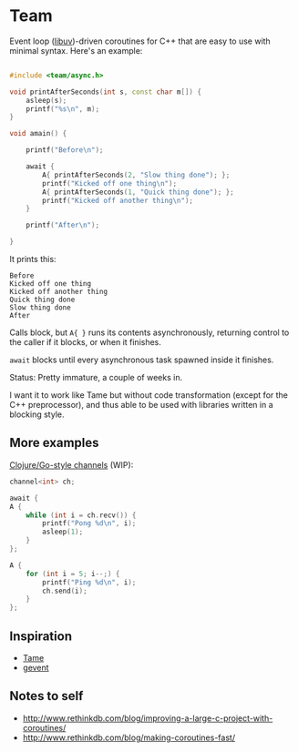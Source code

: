 # Team

Event loop ([libuv](https://github.com/joyent/libuv))-driven coroutines for C++ that are easy to use with minimal syntax. Here's an example:

```c++

#include <team/async.h>

void printAfterSeconds(int s, const char m[]) {
	asleep(s);
	printf("%s\n", m);
}

void amain() {

	printf("Before\n");

	await {
		A{ printAfterSeconds(2, "Slow thing done"); };
		printf("Kicked off one thing\n");
		A{ printAfterSeconds(1, "Quick thing done"); };
		printf("Kicked off another thing\n");
	}

	printf("After\n");

}
```

It prints this:

```
Before
Kicked off one thing
Kicked off another thing
Quick thing done
Slow thing done
After
```

Calls block, but `A{ }` runs its contents asynchronously, returning control to the caller if it blocks, or when it finishes.

`await` blocks until every asynchronous task spawned inside it finishes.

Status: Pretty immature, a couple of weeks in.

I want it to work like Tame but without code transformation (except for the C++ preprocessor), and thus able to be used with libraries written in a blocking style.

## More examples

[Clojure/Go-style channels](http://blog.drewolson.org/blog/2013/07/04/clojure-core-dot-async-and-go-a-code-comparison/) (WIP):

```c++
channel<int> ch;

await {
A {
    while (int i = ch.recv()) {
        printf("Pong %d\n", i);
        asleep(1);
    }
};

A {
    for (int i = 5; i--;) {
        printf("Ping %d\n", i);
        ch.send(i);
    }
};
```


## Inspiration

- [Tame](https://github.com/okws/sfslite/wiki/tame)
- [gevent](http://www.gevent.org/)

## Notes to self

- http://www.rethinkdb.com/blog/improving-a-large-c-project-with-coroutines/
- http://www.rethinkdb.com/blog/making-coroutines-fast/
